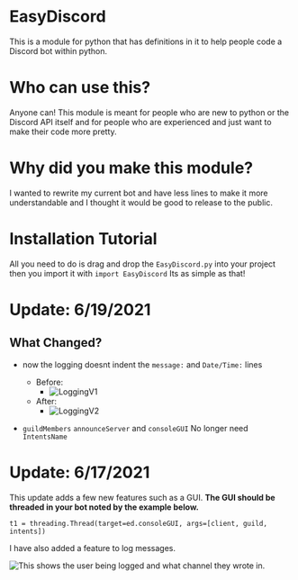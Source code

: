 # EasyDiscord
This is a module for python that has definitions in it to help people code a Discord bot within python.
# Who can use this?
Anyone can! This module is meant for people who are new to python or the Discord API itself and for people who are experienced and just want to make their code more pretty.
# Why did you make this module?
I wanted to rewrite my current bot and have less lines to make it more understandable and I thought it would be good to release to the public.
# Installation Tutorial
All you need to do is drag and drop the `EasyDiscord.py` into your project then you import it with `import EasyDiscord` 
Its as simple as that!

# Update: 6/19/2021
What Changed?
-------------

- now the logging doesnt indent the `message:` and `Date/Time:` lines
    - Before:
        - ![LoggingV1](https://cdn.discordapp.com/attachments/832275753793224724/855897065783164938/1MessageLoggingBefore.PNG)
    - After:
        - ![LoggingV2](https://cdn.discordapp.com/attachments/832275753793224724/855893629087514654/1MessageLoggingRedone.PNG)

- `guildMembers` `announceServer` and `consoleGUI` No longer need `IntentsName`


# Update: 6/17/2021


This update adds a few new features such as a GUI.
**The GUI should be threaded in your bot noted by the example below.**

`t1 = threading.Thread(target=ed.consoleGUI, args=[client, guild, intents])`


I have also added a feature to log messages.

![This shows the user being logged and what channel they wrote in.](https://media.discordapp.net/attachments/832275753793224724/854933196625149992/LoggingMessagesEdited.png)